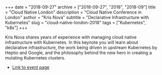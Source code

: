 +++
date = "2018-09-27"
archive = ["2018-09-27", "2018", "2018-09"]
title = "Cloud Native London"
description = "Cloud Native Conference in London"
author = "Kris Nova"
subtitle = "Declarative Infrastructure with Kubernetes"
slug = "cloud-native-london-2018"
tags = ["Kubernetes", "k8s"]
+++

Kris Nova shares years of experience with managing cloud native infrastructure with Kubernetes. In this keynote you will learn about declarative infrastructure, the work being driven in upstream Kubernetes by Heptio and Google, and the philosophy behind the new hero in creating a mutating Kubernetes clusters.

 * [Link to event page](https://skillsmatter.com/conferences/10160-cloudnative-london-2018#program)




